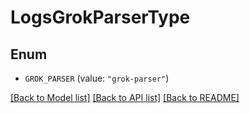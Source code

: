 # LogsGrokParserType

## Enum

- `GROK_PARSER` (value: `"grok-parser"`)

[[Back to Model list]](../README.md#documentation-for-models) [[Back to API list]](../README.md#documentation-for-api-endpoints) [[Back to README]](../README.md)
